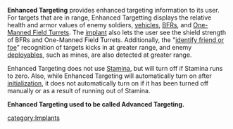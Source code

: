 **Enhanced Targeting** provides enhanced targeting information to its
user. For targets that are in range, Enhanced Targetting displays the
relative health and armor values of enemy soldiers,
[vehicles](../vehicles/Vehicle.md), [BFRs](../vehicles/BattleFrame_Robotics.md), and [One-Manned
Field Turrets](../weapons/One-Manned_Field_Turret.md). The
[implant](Implants.md) also lets the user see the shield strength
of BFRs and One-Manned Field Turrets. Additionally, the "[identify
friend or foe](../terminology/IFF.md)" recognition of targets kicks in at
greater range, and enemy [deployables](../weapons/Adaptive_Construction_Engine.md), such as mines,
are also detected at greater range.

Enhanced Targeting does not use [Stamina](../terminology/Stamina.md), but will
turn off if Stamina runs to zero. Also, while Enhanced Targeting will
automatically turn on after
[initialization](../items/Initialization_timer.md), it does not
automatically turn on if it has been turned off manually or as a result
of running out of Stamina.

**Enhanced Targeting used to be called Advanced Targeting.**

[category:Implants](category:Implants.md)
